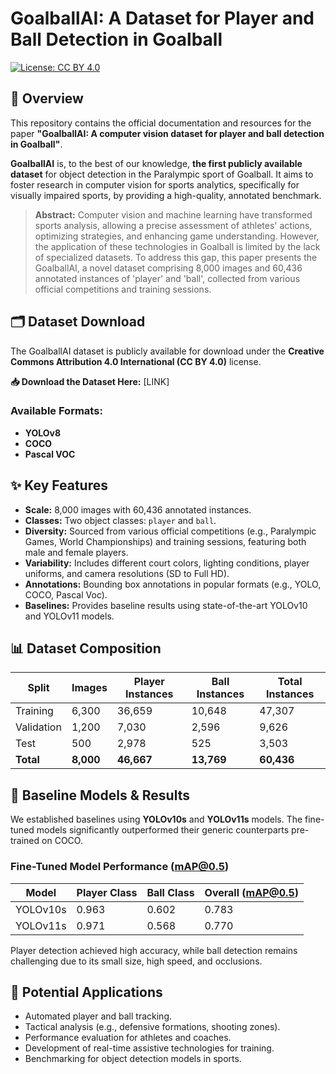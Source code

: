 # GoalballAI: A Dataset for Player and Ball Detection in Goalball

[![License: CC BY 4.0](https://img.shields.io/badge/License-CC_BY_4.0-lightgrey.svg)](https://creativecommons.org/licenses/by/4.0/)

## 📖 Overview

This repository contains the official documentation and resources for the paper **"GoalballAI: A computer vision dataset for player and ball detection in Goalball"**.

**GoalballAI** is, to the best of our knowledge, **the first publicly available dataset** for object detection in the Paralympic sport of Goalball. It aims to foster research in computer vision for sports analytics, specifically for visually impaired sports, by providing a high-quality, annotated benchmark.

> **Abstract:** Computer vision and machine learning have transformed sports analysis, allowing a precise assessment of athletes' actions, optimizing strategies, and enhancing game understanding. However, the application of these technologies in Goalball is limited by the lack of specialized datasets. To address this gap, this paper presents the GoalballAI, a novel dataset comprising 8,000 images and 60,436 annotated instances of 'player' and 'ball', collected from various official competitions and training sessions.

## 🗂️ Dataset Download

The GoalballAI dataset is publicly available for download under the **Creative Commons Attribution 4.0 International (CC BY 4.0)** license.

**📥 Download the Dataset Here:** [LINK]

### Available Formats:
- **YOLOv8** 
- **COCO** 
- **Pascal VOC**
  
## ✨ Key Features

*   **Scale:** 8,000 images with 60,436 annotated instances.
*   **Classes:** Two object classes: `player` and `ball`.
*   **Diversity:** Sourced from various official competitions (e.g., Paralympic Games, World Championships) and training sessions, featuring both male and female players.
*   **Variability:** Includes different court colors, lighting conditions, player uniforms, and camera resolutions (SD to Full HD).
*   **Annotations:** Bounding box annotations in popular formats (e.g., YOLO, COCO, Pascal Voc).
*   **Baselines:** Provides baseline results using state-of-the-art YOLOv10 and YOLOv11 models.

## 📊 Dataset Composition

| Split       | Images | Player Instances | Ball Instances | Total Instances |
|-------------|--------|------------------|----------------|-----------------|
| Training    | 6,300  | 36,659           | 10,648         | 47,307          |
| Validation  | 1,200  | 7,030            | 2,596          | 9,626           |
| Test        | 500    | 2,978            | 525            | 3,503           |
| **Total**   | **8,000** | **46,667**       | **13,769**     | **60,436**      |

## 🚀 Baseline Models & Results

We established baselines using **YOLOv10s** and **YOLOv11s** models. The fine-tuned models significantly outperformed their generic counterparts pre-trained on COCO.

### Fine-Tuned Model Performance (mAP@0.5)

| Model     | Player Class | Ball Class | Overall (mAP@0.5) |
|-----------|--------------|------------|-------------------|
| YOLOv10s  | 0.963        | 0.602      | 0.783             |
| YOLOv11s  | 0.971        | 0.568      | 0.770             |

Player detection achieved high accuracy, while ball detection remains challenging due to its small size, high speed, and occlusions.

## 🎯 Potential Applications

*   Automated player and ball tracking.
*   Tactical analysis (e.g., defensive formations, shooting zones).
*   Performance evaluation for athletes and coaches.
*   Development of real-time assistive technologies for training.
*   Benchmarking for object detection models in sports.
